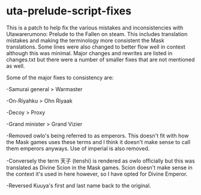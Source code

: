 # uta-prelude-script-fixes
This is a patch to help fix the various mistakes and inconsistencies with Utawarerumono: Prelude to the Fallen on steam. This includes translation mistakes and making the terminology more consistent the Mask translations. Some lines were also changed to better flow well in context although this was minimal. Major changes and rewrites are listed in changes.txt but there were a number of smaller fixes that are not mentioned as well.

Some of the major fixes to consistency are:

-Samurai general > Warmaster

-On-Riyahku > Ohn Riyaak

-Decoy > Proxy

-Grand minister > Grand Vizier

-Removed owlo's being referred to as emperors. This doesn't fit with how the Mask games uses these terms and I think it doesn't make sense to call them emperors anyways. Use of imperial is also removed.

-Conversely the term 天子 (tenshi) is rendered as owlo officially but this was translated as Divine Scion in the Mask games. Scion doesn't make sense in the context it's used in here however, so I have opted for Divine Emperor.

-Reversed Kuuya's first and last name back to the original.
